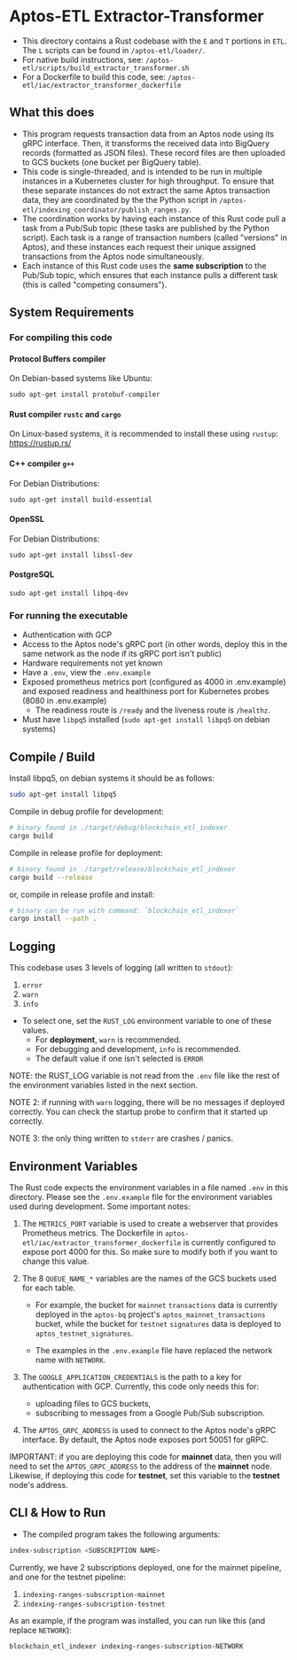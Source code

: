 # Aptos-ETL Extractor-Transformer

* This directory contains a Rust codebase with the `E` and `T`  portions in `ETL`. The `L` scripts can be found in `/aptos-etl/loader/`.
* For native build instructions, see: `/aptos-etl/scripts/build_extractor_transformer.sh`
* For a Dockerfile to build this code, see: `/aptos-etl/iac/extractor_transformer_dockerfile`

## What this does

* This program requests transaction data from an Aptos node using its gRPC interface. Then, it transforms the received data into BigQuery records (formatted as JSON files). These record files are then uploaded to GCS buckets (one bucket per BigQuery table).
* This code is single-threaded, and is intended to be run in multiple instances in a Kubernetes cluster for high throughput. To ensure that these separate instances do not extract the same Aptos transaction data, they are coordinated by the the Python script in `/aptos-etl/indexing_coordinator/publish_ranges.py`.
* The coordination works by having each instance of this Rust code pull a task from a Pub/Sub topic (these tasks are published by the Python script). Each task is a range of transaction numbers (called "versions" in Aptos), and these instances each request their unique assigned transactions from the Aptos node simultaneously.
* Each instance of this Rust code uses the __same subscription__ to the Pub/Sub topic, which ensures that each instance pulls a different task (this is called "competing consumers").

## System Requirements

### For compiling this code

#### Protocol Buffers compiler

On Debian-based systems like Ubuntu:

```shell
sudo apt-get install protobuf-compiler
```

#### Rust compiler `rustc` and `cargo`

On Linux-based systems, it is recommended to install these using `rustup`: <https://rustup.rs/>

#### C++ compiler `g++`

For Debian Distributions:

```shell
sudo apt-get install build-essential
```

#### OpenSSL

For Debian Distributions:

```shell
sudo apt-get install libssl-dev
```

#### PostgreSQL

```shell
sudo apt-get install libpq-dev
```

### For running the executable

* Authentication with GCP
* Access to the Aptos node's gRPC port (in other words, deploy this in the same network as the node if its gRPC port isn't public)
* Hardware requirements not yet known
* Have a `.env`, view the `.env.example`
* Exposed prometheus metrics port (configured as 4000 in .env.example) and exposed readiness and healthiness port for Kubernetes probes (8080 in .env.example)
  * The readiness route is `/ready` and the liveness route is `/healthz`.
* Must have `libpq5` installed (`sudo apt-get install libpq5` on debian systems)

## Compile / Build

Install libpq5, on debian systems it should be as follows:

```bash
sudo apt-get install libpq5
```

Compile in debug profile for development:

```bash
# binary found in ./target/debug/blockchain_etl_indexer
cargo build
```

Compile in release profile for deployment:

```bash
# binary found in ./target/release/blockchain_etl_indexer
cargo build --release
```

or, compile in release profile and install:

```bash
# binary can be run with command: `blockchain_etl_indexer`
cargo install --path .
```

## Logging

This codebase uses 3 levels of logging (all written to `stdout`):

1. `error`
2. `warn`
3. `info`

* To select one, set the `RUST_LOG` environment variable to one of these values.
  * For __deployment__, `warn` is recommended.
  * For debugging and development, `info` is recommended.
  * The default value if one isn't selected is `ERROR`

NOTE: the RUST_LOG variable is not read from the `.env` file like the rest of the environment variables listed in the next section.

NOTE 2: if running with `warn` logging, there will be no messages if deployed correctly. You can check the startup probe to confirm that it started up correctly.

NOTE 3: the only thing written to `stderr` are crashes / panics.

## Environment Variables

The Rust code expects the environment variables in a file named `.env` in this directory.
Please see the `.env.example` file for the environment variables used during development. Some important notes:

1. The `METRICS_PORT` variable is used to create a webserver that provides Prometheus metrics. The Dockerfile in `aptos-etl/iac/extractor_transformer_dockerfile` is currently configured to expose port 4000 for this. So make sure to modify both if you want to change this value.
2. The 8 `QUEUE_NAME_*` variables are the names of the GCS buckets used for each table.
    * For example, the bucket for `mainnet` `transactions` data is currently deployed in the `aptos-bq` project's `aptos_mainnet_transactions` bucket, while the bucket for `testnet` `signatures` data is deployed to `aptos_testnet_signatures`.

    * The examples in the `.env.example` file have replaced the network name with `NETWORK`.

3. The `GOOGLE_APPLICATION_CREDENTIALS` is the path to a key for authentication with GCP. Currently, this code only needs this for:
    * uploading files to GCS buckets,
    * subscribing to messages from a Google Pub/Sub subscription.
4. The `APTOS_GRPC_ADDRESS` is used to connect to the Aptos node's gRPC interface. By default, the Aptos node exposes port 50051 for gRPC.

IMPORTANT: if you are deploying this code for __mainnet__ data, then you will need to set the `APTOS_GRPC_ADDRESS` to the address of the __mainnet__ node. Likewise, if deploying this code for __testnet__, set this variable to the __testnet__ node's address.

## CLI &  How to Run

* The compiled program takes the following arguments:

```bash
index-subscription <SUBSCRIPTION NAME>
```

Currently, we have 2 subscriptions deployed, one for the mainnet pipeline, and one for the testnet pipeline:

1. `indexing-ranges-subscription-mainnet`
2. `indexing-ranges-subscription-testnet`

As an example, if the program was installed, you can run like this (and replace `NETWORK`):

```bash
blockchain_etl_indexer indexing-ranges-subscription-NETWORK
```
